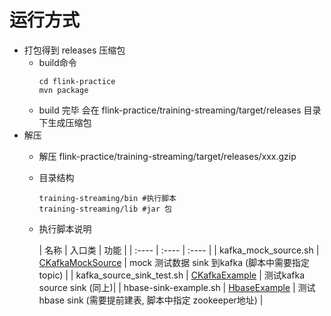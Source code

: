 # 运行方式

- 打包得到 releases 压缩包
    - build命令
      ```shell
      cd flink-practice
      mvn package
      ```
    - build 完毕 会在 flink-practice/training-streaming/target/releases 目录下生成压缩包
- 解压
    - 解压 flink-practice/training-streaming/target/releases/xxx.gzip
    - 目录结构
      ```text
      training-streaming/bin #执行脚本
      training-streaming/lib #jar 包
      ```
    - 执行脚本说明

      | 名称 | 入口类 | 功能 |
                        | :---- | :---- | :---- |
      | kafka_mock_source.sh | [CKafkaMockSource](src/main/scala/com/winfred/streamming/ckafka/CKafkaMockSource.scala) | mock 测试数据 sink 到kafka (脚本中需要指定topic) |
      | kafka_source_sink_test.sh | [CKafkaExample](src/main/scala/com/winfred/streamming/example/CKafkaExample.scala) | 测试kafka source sink (同上)|
      | hbase-sink-example.sh | [HbaseExample](src/main/scala/com/winfred/streamming/example/HbaseExample.scala) | 测试hbase sink (需要提前建表, 脚本中指定 zookeeper地址) |